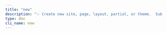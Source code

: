 ```yaml
---
title: "new"
description: "✨ Create new site, page, layout, partial, or theme.  Subcommands:     site      Create a new Bengal site with optional presets     page      Create a new page in content directo..."
type: doc
cli_name: new
---
```

